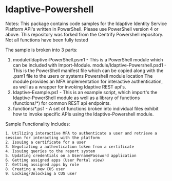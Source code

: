 # Idaptive-Powershell

Notes: This package contains code samples for the Idaptive Identity Service Platform API's written in PowerShell. Please use PowerShell version 4 or above. 
This repository was forked from the Centrify Powershell repository.
Not all functions have been fully tested

The sample is broken into 3 parts:

  1. module/Idaptive-PowerShell.psm1 - This is a PowerShell module which can be included with Import-Module. 
     module/Idaptive-Powershell.psd1 - This is the PowerShell manifest file which can be copied along with the .psm1 file to the users or systems Powershell module location
     The module provides an MFA implementation for interactive authentication, as well as a wrapper for invoking Idaptive REST api's.
  2. Idaptive-Example.ps1 - This is an example script, which import's the Idaptive-PowerShell module
  as well as a library of functions (functions/*) for common REST api endpoints.
  3. functions/*.ps1 - A set of functions broken into individual files exhibit how to invoke specific APIs using the 
  Idaptive-Powershell module. 
 

Sample Functionality Includes:

    1. Utilizing interactive MFA to authenticate a user and retrieve a session for interacting with the platform
    2. Issuing a certificate for a user
    3. Negotiating a authentication token from a certificate
    4. Issuing queries to the report system
    5. Updating credentials on a UsernamePassword application
    6. Getting assigned apps (User Portal view)
    7. Getting assigned apps by role
    8. Creating a new CUS user
    9. Locking/Unlocking a CUS user
   
